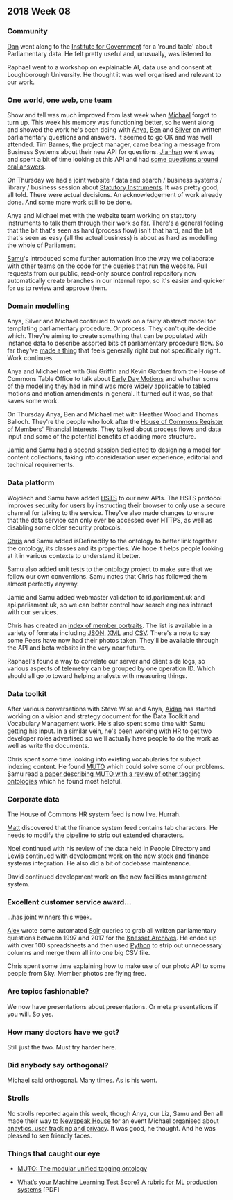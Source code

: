 ## 2018 Week 08

### Community

[Dan](https://twitter.com/dasbarrett) went along to the [Institute for Government](https://www.instituteforgovernment.org.uk/) for a 'round table' about Parliamentary data. He felt pretty useful and, unusually, was listened to.

Raphael went to a workshop on explainable AI, data use and consent at Loughborough University. He thought it was well organised and relevant to our work.

### One world, one web, one team

Show and tell was much improved from last week when [Michael](https://twitter.com/fantasticlife) forgot to turn up. This week his memory was functioning better, so he went along and showed the work he's been doing with [Anya](https://twitter.com/bitten_), [Ben](https://twitter.com/benwoodhams) and [Silver](https://twitter.com/silveroliver) on written parliamentary questions and answers. It seemed to go OK and was well attended. Tim Barnes, the project manager, came bearing a message from Business Systems about their new API for questions. [Jianhan](https://twitter.com/jianhanzhu) went away and spent a bit of time looking at this API and had [some questions around oral answers](https://twitter.com/jianhanzhu/status/966628080113586176).

On Thursday we had a joint website / data and search / business systems / library / business session about [Statutory Instruments](http://www.parliament.uk/business/bills-and-legislation/secondary-legislation/statutory-instruments/). It was pretty good, all told. There were actual decisions. An acknowledgement of work already done. And some more work still to be done.

Anya and Michael met with the website team working on statutory instruments to talk them through their work so far. There's a general feeling that the bit that's seen as hard (process flow) isn't that hard, and the bit that's seen as easy (all the actual business) is about as hard as modelling the whole of Parliament.

[Samu](https://twitter.com/langsamu)'s introduced some further automation into the way we collaborate with other teams on the code for the queries that run the website. Pull requests from our public, read-only source control repository now automatically create branches in our internal repo, so it's easier and quicker for us to review and approve them.

### Domain modelling

Anya, Silver and Michael continued to work on a fairly abstract model for templating parliamentary procedure. Or process. They can't quite decide which. They're aiming to create something that can be populated with instance data to describe assorted bits of parliamentary procedure flow. So far they've [made a thing](https://ukparliament.github.io/ontologies/procedure/procedure-ontology.html) that feels generally right but not specifically right. Work continues.

Anya and Michael met with Gini Griffin and Kevin Gardner from the House of Commons Table Office to talk about [Early Day Motions](http://www.parliament.uk/site-information/glossary/early-day-motions/) and whether some of the modelling they had in mind was more widely applicable to tabled motions and motion amendments in general. It turned out it was, so that saves some work.

On Thursday Anya, Ben and Michael met with Heather Wood and Thomas Balloch. They're the people who look after the [House of Commons Register of Members' Financial Interests](https://www.parliament.uk/mps-lords-and-offices/standards-and-financial-interests/parliamentary-commissioner-for-standards/registers-of-interests/register-of-members-financial-interests/). They talked about process flows and data input and some of the potential benefits of adding more structure.

[Jamie](https://twitter.com/oddtype) and Samu had a second session dedicated to designing a model for content collections, taking into consideration user experience, editorial and technical requirements.

### Data platform

Wojciech and Samu have added [HSTS](https://en.wikipedia.org/wiki/HTTP_Strict_Transport_Security) to our new APIs.
The HSTS protocol improves security for users by instructing their browser to only use a secure channel for talking to the service. They've also made changes to ensure that the data service can only ever be accessed over HTTPS, as well as disabling some older security protocols.

[Chris](https://twitter.com/chrisalcockdev) and Samu added isDefinedBy to the ontology to better link together the ontology, its classes and its properties. We hope it helps people looking at it in various contexts to understand it better.

Samu also added unit tests to the ontology project to make sure that we follow our own conventions. Samu notes that Chris has followed them almost perfectly anyway.

Jamie and Samu added webmaster validation to id.parliament.uk and api.parliament.uk, so we can better control how search engines interact with our services.

Chris has created an [index of member portraits](https://api.parliament.uk/query/person_photo_index). The list is available in a variety of formats including [JSON](https://api.parliament.uk/query/person_photo_index.json), [XML](https://api.parliament.uk/query/person_photo_index.xml) and [CSV](https://api.parliament.uk/query/person_photo_index.csv). There's a note to say some Peers have now had their photos taken. They'll be available through the API and beta website in the very near future.

Raphael's found a way to correlate our server and client side logs, so various aspects of telemetry can be grouped by one operation ID. Which should all go to toward helping analysts with measuring things.

### Data toolkit

After various conversations with Steve Wise and Anya, [Aidan](https://twitter.com/aidan_morgan) has started working on a vision and strategy document for the Data Toolkit and Vocabulary Management work. He's also spent some time with Samu getting his input. In a similar vein, he's been working with HR to get two developer roles advertised so we'll actually have people to do the work as well as write the documents.

Chris spent some time looking into existing vocabularies for subject indexing content. He found [MUTO](https://www.researchgate.net/publication/220727264_MUTO_The_modular_unified_tagging_ontology) which could solve some of our problems. Samu read [a paper describing MUTO with a review of other tagging ontologies](https://www.researchgate.net/publication/220727264_MUTO_The_modular_unified_tagging_ontology) which he found most helpful.

### Corporate data

The House of Commons HR system feed is now live. Hurrah.

[Matt](https://twitter.com/matiasgermanico) discovered that the finance system feed contains tab characters. He needs to modify the pipeline to strip out extended characters.

Noel continued with his review of the data held in People Directory and Lewis continued with development work on the new stock and finance systems integration. He also did a bit of codebase maintenance.
 
David continued development work on the new facilities management system.

### Excellent customer service award...

...has joint winners this week.

[Alex](https://twitter.com/alexedwardh) wrote some automated [Solr](http://lucene.apache.org/solr/) queries to grab all written parliamentary questions between 1997 and 2017 for the [Knesset Archives](https://www.knesset.gov.il/archive/eng/ArchiveIntro_eng.htm). He ended up with over 100 spreadsheets and then used [Python](https://www.python.org/) to strip out unnecessary columns and merge them all into one big CSV file.

Chris spent some time explaining how to make use of our photo API to some people from Sky. Member photos are flying free.

### Are topics fashionable?

We now have presentations about presentations. Or meta presentations if you will. So yes.

### How many doctors have we got?

Still just the two. Must try harder here.

### Did anybody say orthogonal?

Michael said orthogonal. Many times. As is his wont.

### Strolls

No strolls reported again this week, though Anya, our Liz, Samu and Ben all made their way to [Newspeak House](https://www.nwspk.com/) for an event Michael organised about [anaytics, user tracking and privacy](https://attending.io/events/analytics-tracking-and-privacy-in-the-public-sector). It was good, he thought. And he was pleased to see friendly faces.

### Things that caught our eye

* [MUTO: The modular unified tagging ontology](https://www.researchgate.net/publication/220727264_MUTO_The_modular_unified_tagging_ontology)

* [What’s your Machine Learning Test Score? A rubric for ML production systems](https://www.eecs.tufts.edu/~dsculley/papers/ml_test_score.pdf) [PDF]